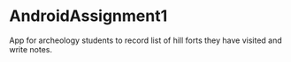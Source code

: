 # AndroidAssignment1
App for archeology students to record list of hill forts they have visited and write notes.
